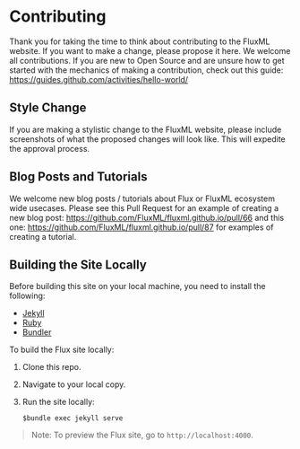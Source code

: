 # Contributing

Thank you for taking the time to think about contributing to the FluxML website. If you want to make a change, please propose it here. We welcome all contributions. If you are new to Open Source and are unsure how to get started with the mechanics of making a contribution, check out this guide: https://guides.github.com/activities/hello-world/

## Style Change

If you are making a stylistic change to the FluxML website, please include screenshots of what the proposed changes will look like. This will expedite the approval process.

## Blog Posts and Tutorials

We welcome new blog posts / tutorials about Flux or FluxML ecosystem wide usecases. Please see this Pull Request for an example of creating a new blog post: https://github.com/FluxML/fluxml.github.io/pull/66 and this one: https://github.com/FluxML/fluxml.github.io/pull/87 for examples of creating a tutorial.

## Building the Site Locally

Before building this site on your local machine, you need to install the following:

* [Jekyll](https://jekyllrb.com/docs/installation/)
* [Ruby](https://www.ruby-lang.org/en/documentation/installation/)
* [Bundler](https://bundler.io/)

To build the Flux site locally:

1. Clone this repo.
1. Navigate to your local copy.
1. Run the site locally:

   ```
   $bundle exec jekyll serve
   ```

>Note: To preview the Flux site, go to `http://localhost:4000`.
